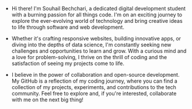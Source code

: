 - Hi there! I'm Souhail Bechchari, a dedicated digital development student with a burning passion for all things code. I'm on an exciting journey to explore the ever-evolving world of technology and bring creative ideas to life through software and web development.

- Whether it's crafting responsive websites, building innovative apps, or diving into the depths of data science, I'm constantly seeking new challenges and opportunities to learn and grow. With a curious mind and a love for problem-solving, I thrive on the thrill of coding and the satisfaction of seeing my projects come to life.

- I believe in the power of collaboration and open-source development. My GitHub is a reflection of my coding journey, where you can find a collection of my projects, experiments, and contributions to the tech community. Feel free to explore and, if you're interested, collaborate with me on the next big thing!
